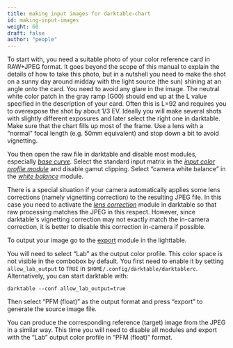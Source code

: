 ```yaml
---
title: making input images for darktable-chart
id: making-input-images
weight: 60
draft: false
author: "people"
---
```


To start with, you need a suitable photo of your color reference card in RAW+JPEG format. It goes beyond the scope of this manual to explain the details of how to take this photo, but in a nutshell you need to make the shot on a sunny day around midday with the light source (the sun) shining at an angle onto the card. You need to avoid any glare in the image. The neutral white color patch in the gray ramp (G00) should end up at the L value specified in the description of your card. Often this is L=92 and requires you to overexpose the shot by about 1/3 EV. Ideally you will make several shots with slightly different exposures and later select the right one in darktable. Make sure that the chart fills up most of the frame. Use a lens with a “normal” focal length (e.g. 50mm equivalent) and stop down a bit to avoid vignetting.

You then open the raw file in darktable and disable most modules, especially [_base curve_](../../module-reference/processing-modules/base-curve.md). Select the standard input matrix in the [_input color profile module_](../../module-reference/processing-modules/input-color-profile.md) and disable gamut clipping. Select “camera white balance” in the [_white balance_](../../module-reference/processing-modules/white-balance.md) module.

There is a special situation if your camera automatically applies some lens corrections (namely vignetting correction) to the resulting JPEG file. In this case you need to activate the [_lens correction_](../../module-reference/processing-modules/lens-correction.md) module in darktable so that raw processing matches the JPEG in this respect. However, since darktable's vignetting correction may not exactly match the in-camera correction, it is better to disable this correction in-camera if possible.

To output your image go to the [export](../../module-reference/utility-modules/shared/export.md) module in the lighttable.

You will need to select “Lab” as the output color profile. This color space is not visible in the combobox by default. You first need to enable it by setting `allow_lab_output` to `TRUE` in `$HOME/.config/darktable/darktablerc`. Alternatively, you can start darktable with:

```
darktable --conf allow_lab_output=true
```

Then select “PFM (float)” as the output format and press “export” to generate the source image file.

You can produce the corresponding reference (target) image from the JPEG in a similar way. This time you will need to disable all modules and export with the “Lab” output color profile in “PFM (float)” format.
